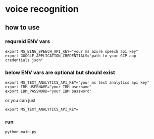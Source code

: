 # voice recognition

## how to use
### requreid ENV vars
```
export MS_BING_SPEECH_API_KEY="your ms azure speech api key"
export GOOGLE_APPLICATION_CREDENTIALS="path to your GCP app credentials json"
```
### below ENV vars are optional but should exist
```
export MS_TEXT_ANALYTICS_API_KEY="your ms text analytics api key"
export IBM_USERNAME="your IBM username"
export IBM_PASSWORD="your IBM password"
```

or you can just
```
export MS_TEXT_ANALYTICS_API_KEY=
```

### run
```
python main.py
```